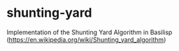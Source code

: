 # shunting-yard

Implementation of the Shunting Yard Algorithm in Basilisp (https://en.wikipedia.org/wiki/Shunting_yard_algorithm)
